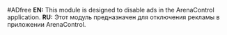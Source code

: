 #ADfree
**EN:** This module is designed to disable ads in the ArenaControl application.
**RU:** Этот модуль предназначен для отключения рекламы в приложении ArenaControl.
